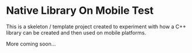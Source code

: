 # Native Library On Mobile Test

This is a skeleton / template project created to experiment with how a C++ library can be created and then used on mobile platforms.

More coming soon...
